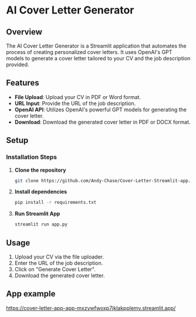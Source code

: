 # AI Cover Letter Generator

## Overview

The AI Cover Letter Generator is a Streamlit application that automates the process of creating personalized cover letters. It uses OpenAI's GPT models to generate a cover letter tailored to your CV and the job description provided.

## Features

- **File Upload**: Upload your CV in PDF or Word format.
- **URL Input**: Provide the URL of the job description.
- **OpenAI API**: Utilizes OpenAI's powerful GPT models for generating the cover letter.
- **Download**: Download the generated cover letter in PDF or DOCX format.

## Setup

### Installation Steps

1. **Clone the repository**
    ```bash
    git clone https://github.com/Andy-Chase/Cover-Letter-Streamlit-app.git
    ```

2. **Install dependencies**
    ```bash
    pip install -r requirements.txt
    ```

3. **Run Streamlit App**
    ```bash
    streamlit run app.py
    ```

## Usage

1. Upload your CV via the file uploader.
2. Enter the URL of the job description.
3. Click on "Generate Cover Letter".
4. Download the generated cover letter.

## App example

https://cover-letter-app-app-mxzywfwoxp7jklakpplemv.streamlit.app/

